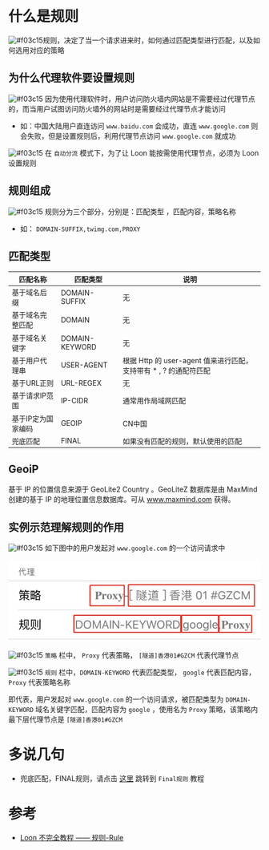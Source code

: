# 什么是规则

![#f03c15](https://placehold.it/15/f03c15/000000?text=+)规则，决定了当一个请求进来时，如何通过匹配类型进行匹配，以及如何选用对应的策略

## 为什么代理软件要设置规则

![#f03c15](https://placehold.it/15/f03c15/000000?text=+) 因为使用代理软件时，用户访问防火墙内网站是不需要经过代理节点的，而当用户试图访问防火墙外的网站时是需要经过代理节点才能访问

   - 如：中国大陆用户直连访问 `www.baidu.com` 会成功，直连 `www.google.com` 则会失败，但是设置规则后，利用代理节点访问 `www.google.com` 就成功

![#f03c15](https://placehold.it/15/f03c15/000000?text=+) 在 `自动分流` 模式下，为了让 Loon 能按需使用代理节点，必须为 Loon 设置规则

## 规则组成

![#f03c15](https://placehold.it/15/f03c15/000000?text=+) 规则分为三个部分，分别是：匹配类型 ，匹配内容，策略名称

   - 如： `DOMAIN-SUFFIX,twimg.com,PROXY`

## 匹配类型

匹配名称|匹配类型|说明
-|-|-
基于域名后缀|DOMAIN-SUFFIX|无
基于域名完整匹配|DOMAIN|无
基于域名关键字|DOMAIN-KEYWORD|无
基于用户代理串|USER-AGENT|根据 Http 的 user-agent 值来进行匹配，支持带有 \* , ? 的通配符匹配
基于URL正则|URL-REGEX|无
基于请求IP范围|IP-CIDR|通常用作局域网匹配
基于IP定为国家编码|GEOIP|CN中国
兜底匹配|FINAL|如果没有匹配的规则，默认使用的匹配

## GeoiP

基于 IP 的位置信息来源于 GeoLite2 Country 。GeoLiteZ 数据库是由 MaxMind 创建的基于 IP 的地理位置信息数据库。可从 www.maxmind.com 获得。 

## 实例示范理解规则的作用

![#f03c15](https://placehold.it/15/f03c15/000000?text=+) 如下图中的用户发起对 `www.google.com` 的一个访问请求中

![image](https://raw.githubusercontent.com/chiupam/tutorial-image/master/Loon/Plus/Ruld_Example.jpg)

![#f03c15](https://placehold.it/15/f03c15/000000?text=+) `策略` 栏中， `Proxy` 代表策略， `[隧道]香港01#GZCM` 代表代理节点

![#f03c15](https://placehold.it/15/f03c15/000000?text=+) `规则` 栏中，`DOMAIN-KEYWORD` 代表匹配类型， `google` 代表匹配内容， `Proxy` 代表策略名称

即代表，用户发起对 `www.google.com` 的一个访问请求，被匹配类型为 `DOMAIN-KEYWORD` 域名关键字匹配，匹配内容为 `google` ，使用名为 `Proxy` 策略，该策略内最下层代理节点是 `[隧道]香港01#GZCM`

# 多说几句

- 兜底匹配，FINAL规则，请点击 [这里](https://github.com/chiupam/tutorial/blob/master/Loon/Plus/Final.md) 跳转到 `Final规则` 教程

# 参考

- [Loon 不完全教程 —— 规则-Rule](https://www.notion.so/2-967c1a07462c43ab88906162bec475a4)
